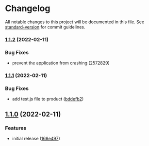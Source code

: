 # Changelog

All notable changes to this project will be documented in this file. See [standard-version](https://github.com/conventional-changelog/standard-version) for commit guidelines.

### [1.1.2](git@github.com:iamsadi22/testing-tagging.git/compare/v1.1.1...v1.1.2) (2022-02-11)


### Bug Fixes

* prevent the application from crashing ([2572829](git@github.com:iamsadi22/testing-tagging.git/commits2572829bd1995752085190f80be88ab5c0c90e0b))

### [1.1.1](git@github.com:iamsadi22/testing-tagging.git/compare/v1.1.0...v1.1.1) (2022-02-11)


### Bug Fixes

* add test.js file to product ([bddefb2](git@github.com:iamsadi22/testing-tagging.git/commitsbddefb21228cd33c5f14ca2ecd843b194dc14720))

## [1.1.0](git@github.com:iamsadi22/testing-tagging.git/compare/v1.0.0...v1.1.0) (2022-02-11)


### Features

* initial release ([168e497](git@github.com:iamsadi22/testing-tagging.git/commits168e497d33655a2e74eb59ad45fa63f3d15924a0))
